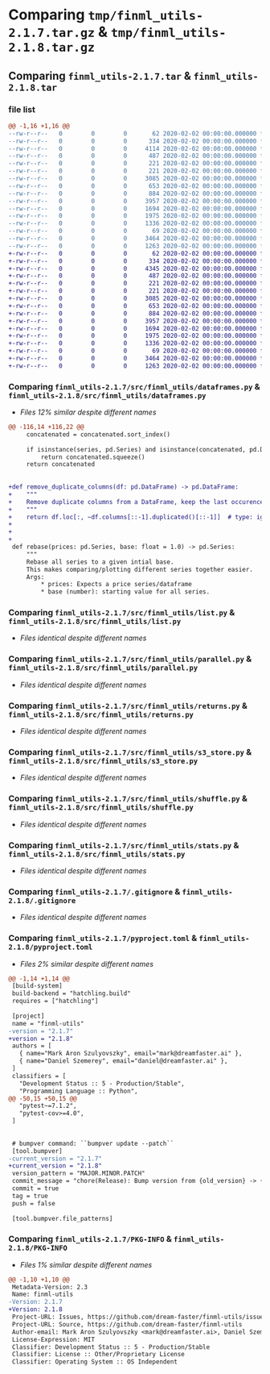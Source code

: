 # Comparing `tmp/finml_utils-2.1.7.tar.gz` & `tmp/finml_utils-2.1.8.tar.gz`

## Comparing `finml_utils-2.1.7.tar` & `finml_utils-2.1.8.tar`

### file list

```diff
@@ -1,16 +1,16 @@
--rw-r--r--   0        0        0       62 2020-02-02 00:00:00.000000 finml_utils-2.1.7/codecov.yml
--rw-r--r--   0        0        0      334 2020-02-02 00:00:00.000000 finml_utils-2.1.7/src/finml_utils/__init__.py
--rw-r--r--   0        0        0     4114 2020-02-02 00:00:00.000000 finml_utils-2.1.7/src/finml_utils/dataframes.py
--rw-r--r--   0        0        0      487 2020-02-02 00:00:00.000000 finml_utils-2.1.7/src/finml_utils/enums.py
--rw-r--r--   0        0        0      221 2020-02-02 00:00:00.000000 finml_utils-2.1.7/src/finml_utils/files.py
--rw-r--r--   0        0        0      221 2020-02-02 00:00:00.000000 finml_utils-2.1.7/src/finml_utils/introspection.py
--rw-r--r--   0        0        0     3085 2020-02-02 00:00:00.000000 finml_utils-2.1.7/src/finml_utils/list.py
--rw-r--r--   0        0        0      653 2020-02-02 00:00:00.000000 finml_utils-2.1.7/src/finml_utils/parallel.py
--rw-r--r--   0        0        0      884 2020-02-02 00:00:00.000000 finml_utils-2.1.7/src/finml_utils/returns.py
--rw-r--r--   0        0        0     3957 2020-02-02 00:00:00.000000 finml_utils-2.1.7/src/finml_utils/s3_store.py
--rw-r--r--   0        0        0     1694 2020-02-02 00:00:00.000000 finml_utils-2.1.7/src/finml_utils/shuffle.py
--rw-r--r--   0        0        0     1975 2020-02-02 00:00:00.000000 finml_utils-2.1.7/src/finml_utils/stats.py
--rw-r--r--   0        0        0     1336 2020-02-02 00:00:00.000000 finml_utils-2.1.7/.gitignore
--rw-r--r--   0        0        0       69 2020-02-02 00:00:00.000000 finml_utils-2.1.7/README.md
--rw-r--r--   0        0        0     3464 2020-02-02 00:00:00.000000 finml_utils-2.1.7/pyproject.toml
--rw-r--r--   0        0        0     1263 2020-02-02 00:00:00.000000 finml_utils-2.1.7/PKG-INFO
+-rw-r--r--   0        0        0       62 2020-02-02 00:00:00.000000 finml_utils-2.1.8/codecov.yml
+-rw-r--r--   0        0        0      334 2020-02-02 00:00:00.000000 finml_utils-2.1.8/src/finml_utils/__init__.py
+-rw-r--r--   0        0        0     4345 2020-02-02 00:00:00.000000 finml_utils-2.1.8/src/finml_utils/dataframes.py
+-rw-r--r--   0        0        0      487 2020-02-02 00:00:00.000000 finml_utils-2.1.8/src/finml_utils/enums.py
+-rw-r--r--   0        0        0      221 2020-02-02 00:00:00.000000 finml_utils-2.1.8/src/finml_utils/files.py
+-rw-r--r--   0        0        0      221 2020-02-02 00:00:00.000000 finml_utils-2.1.8/src/finml_utils/introspection.py
+-rw-r--r--   0        0        0     3085 2020-02-02 00:00:00.000000 finml_utils-2.1.8/src/finml_utils/list.py
+-rw-r--r--   0        0        0      653 2020-02-02 00:00:00.000000 finml_utils-2.1.8/src/finml_utils/parallel.py
+-rw-r--r--   0        0        0      884 2020-02-02 00:00:00.000000 finml_utils-2.1.8/src/finml_utils/returns.py
+-rw-r--r--   0        0        0     3957 2020-02-02 00:00:00.000000 finml_utils-2.1.8/src/finml_utils/s3_store.py
+-rw-r--r--   0        0        0     1694 2020-02-02 00:00:00.000000 finml_utils-2.1.8/src/finml_utils/shuffle.py
+-rw-r--r--   0        0        0     1975 2020-02-02 00:00:00.000000 finml_utils-2.1.8/src/finml_utils/stats.py
+-rw-r--r--   0        0        0     1336 2020-02-02 00:00:00.000000 finml_utils-2.1.8/.gitignore
+-rw-r--r--   0        0        0       69 2020-02-02 00:00:00.000000 finml_utils-2.1.8/README.md
+-rw-r--r--   0        0        0     3464 2020-02-02 00:00:00.000000 finml_utils-2.1.8/pyproject.toml
+-rw-r--r--   0        0        0     1263 2020-02-02 00:00:00.000000 finml_utils-2.1.8/PKG-INFO
```

### Comparing `finml_utils-2.1.7/src/finml_utils/dataframes.py` & `finml_utils-2.1.8/src/finml_utils/dataframes.py`

 * *Files 12% similar despite different names*

```diff
@@ -116,14 +116,22 @@
     concatenated = concatenated.sort_index()
 
     if isinstance(series, pd.Series) and isinstance(concatenated, pd.DataFrame):
         return concatenated.squeeze()
     return concatenated
 
 
+def remove_duplicate_columns(df: pd.DataFrame) -> pd.DataFrame:
+    """
+    Remove duplicate columns from a DataFrame, keep the last occurences.
+    """
+    return df.loc[:, ~df.columns[::-1].duplicated()[::-1]]  # type: ignore
+
+
+
 def rebase(prices: pd.Series, base: float = 1.0) -> pd.Series:
     """
     Rebase all series to a given intial base.
     This makes comparing/plotting different series together easier.
     Args:
         * prices: Expects a price series/dataframe
         * base (number): starting value for all series.
```

### Comparing `finml_utils-2.1.7/src/finml_utils/list.py` & `finml_utils-2.1.8/src/finml_utils/list.py`

 * *Files identical despite different names*

### Comparing `finml_utils-2.1.7/src/finml_utils/parallel.py` & `finml_utils-2.1.8/src/finml_utils/parallel.py`

 * *Files identical despite different names*

### Comparing `finml_utils-2.1.7/src/finml_utils/returns.py` & `finml_utils-2.1.8/src/finml_utils/returns.py`

 * *Files identical despite different names*

### Comparing `finml_utils-2.1.7/src/finml_utils/s3_store.py` & `finml_utils-2.1.8/src/finml_utils/s3_store.py`

 * *Files identical despite different names*

### Comparing `finml_utils-2.1.7/src/finml_utils/shuffle.py` & `finml_utils-2.1.8/src/finml_utils/shuffle.py`

 * *Files identical despite different names*

### Comparing `finml_utils-2.1.7/src/finml_utils/stats.py` & `finml_utils-2.1.8/src/finml_utils/stats.py`

 * *Files identical despite different names*

### Comparing `finml_utils-2.1.7/.gitignore` & `finml_utils-2.1.8/.gitignore`

 * *Files identical despite different names*

### Comparing `finml_utils-2.1.7/pyproject.toml` & `finml_utils-2.1.8/pyproject.toml`

 * *Files 2% similar despite different names*

```diff
@@ -1,14 +1,14 @@
 [build-system]
 build-backend = "hatchling.build"
 requires = ["hatchling"]
 
 [project]
 name = "finml-utils"
-version = "2.1.7"
+version = "2.1.8"
 authors = [
   { name="Mark Aron Szulyovszky", email="mark@dreamfaster.ai" },
   { name="Daniel Szemerey", email="daniel@dreamfaster.ai" },
 ]
 classifiers = [
   "Development Status :: 5 - Production/Stable",
   "Programming Language :: Python",
@@ -50,15 +50,15 @@
   "pytest~=7.1.2",
   "pytest-cov>=4.0",
 ]
 
 
 # bumpver command: ``bumpver update --patch``
 [tool.bumpver]
-current_version = "2.1.7"
+current_version = "2.1.8"
 version_pattern = "MAJOR.MINOR.PATCH"
 commit_message = "chore(Release): Bump version from {old_version} -> {new_version}"
 commit = true
 tag = true
 push = false
 
 [tool.bumpver.file_patterns]
```

### Comparing `finml_utils-2.1.7/PKG-INFO` & `finml_utils-2.1.8/PKG-INFO`

 * *Files 1% similar despite different names*

```diff
@@ -1,10 +1,10 @@
 Metadata-Version: 2.3
 Name: finml-utils
-Version: 2.1.7
+Version: 2.1.8
 Project-URL: Issues, https://github.com/dream-faster/finml-utils/issues
 Project-URL: Source, https://github.com/dream-faster/finml-utils
 Author-email: Mark Aron Szulyovszky <mark@dreamfaster.ai>, Daniel Szemerey <daniel@dreamfaster.ai>
 License-Expression: MIT
 Classifier: Development Status :: 5 - Production/Stable
 Classifier: License :: Other/Proprietary License
 Classifier: Operating System :: OS Independent
```

